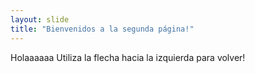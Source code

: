 ```yaml
---
layout: slide
title: "Bienvenidos a la segunda página!"
---
```

Holaaaaaa
Utiliza la flecha hacia la izquierda para volver!
